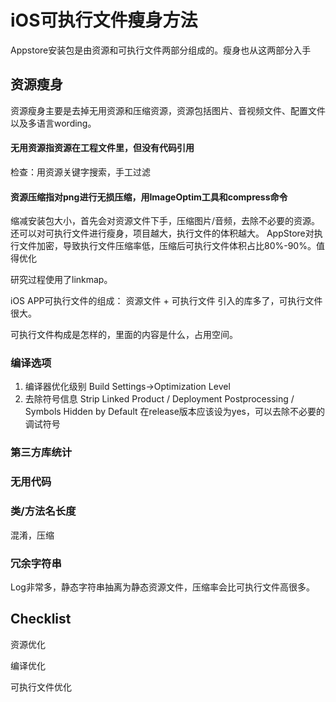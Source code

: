 # iOS可执行文件瘦身方法

Appstore安装包是由资源和可执行文件两部分组成的。瘦身也从这两部分入手

## 资源瘦身
资源瘦身主要是去掉无用资源和压缩资源，资源包括图片、音视频文件、配置文件以及多语言wording。

#### 无用资源指资源在工程文件里，但没有代码引用
检查：用资源关键字搜索，手工过滤
#### 资源压缩指对png进行无损压缩，用ImageOptim工具和compress命令

缩减安装包大小，首先会对资源文件下手，压缩图片/音频，去除不必要的资源。
还可以对可执行文件进行瘦身，项目越大，执行文件的体积越大。
AppStore对执行文件加密，导致执行文件压缩率低，压缩后可执行文件体积占比80%-90%。值得优化

研究过程使用了linkmap。

iOS APP可执行文件的组成：
资源文件 + 可执行文件 
引入的库多了，可执行文件很大。

可执行文件构成是怎样的，里面的内容是什么，占用空间。

### 编译选项
1. 编译器优化级别
Build Settings->Optimization Level
2. 去除符号信息
Strip Linked Product / Deployment Postprocessing / Symbols Hidden by Default 在release版本应该设为yes，可以去除不必要的调试符号

### 第三方库统计

### 无用代码

### 类/方法名长度
混淆，压缩

### 冗余字符串
Log非常多，静态字符串抽离为静态资源文件，压缩率会比可执行文件高很多。

## Checklist

资源优化

编译优化

可执行文件优化
